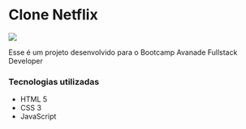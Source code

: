 # Clone Netflix
<img src="logo.png">

Esse é um projeto desenvolvido para o Bootcamp Avanade Fullstack Developer

### Tecnologias utilizadas

* HTML 5
* CSS 3
* JavaScript
